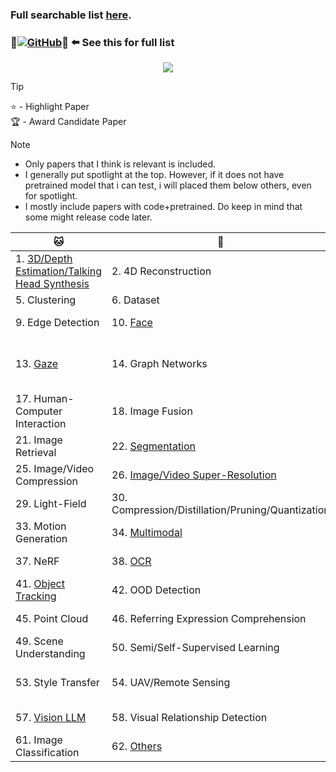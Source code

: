 ### Full searchable list [here](https://cvpr.thecvf.com/virtual/2024/papers.html?filter=titles&search=).  
  
### 🌟[![GitHub](https://img.shields.io/badge/52CV-CVPR_2024_Papers-a?style=social&logo=github)](https://github.com/52CV/CVPR-2024-Papers)🐐 ⬅️ See this for full list

<p align="center">
    <a href="#"><img src="https://i.imgur.com/waxVImv.png" style="pointer-events: none;"></a>
</p>

> [!TIP] 
> ⭐ - Highlight Paper  
> 🏆 - Award Candidate Paper  

> [!NOTE]
> - Only papers that I think is relevant is included.
> - I generally put spotlight at the top. However, if it does not have pretrained model that i can test, i will placed them below others, even for spotlight.
> - I mostly include papers with code+pretrained. Do keep in mind that some might release code later.   
  
  
|🐱|🐶|🐯|🐺|
|------|------|------|------|
|1. [3D/Depth Estimation/Talking Head Synthesis](https://github.com/HeChengHui/CVPR2024/tree/main/Papers/Topics/3D)|2. 4D Reconstruction|3. Automated Driving|4. Biomedical|
|5. Clustering|6. Dataset|7. Deepfake Detection|8. [Dense Predictions](https://github.com/HeChengHui/CVPR2024/tree/main/Papers/Topics/Dense%20Predictions)|
|9. Edge Detection|10. [Face](https://github.com/HeChengHui/CVPR2024/tree/main/Papers/Topics/Face)|11. Few/Zero-Shot Learning|12. Fisheye Images|
|13. [Gaze](https://github.com/HeChengHui/CVPR2024/tree/main/Papers/Topics/Gaze)|14. Graph Networks|15. [Human Action Recognition](https://github.com/HeChengHui/CVPR2024/tree/main/Papers/Topics/HAR)|16. [Human Generation from Audio/Human Pose Estimation](https://github.com/HeChengHui/CVPR2024/tree/main/Papers/Topics/Human%20Pose%20Estimation)|
|17. Human-Computer Interaction|18. Image Fusion|19. Image Matching|20. [Image/Video Restoration](https://github.com/HeChengHui/CVPR2024/tree/main/Papers/Topics/Image%20Restoration)|
|21. Image Retrieval|22. [Segmentation](https://github.com/HeChengHui/CVPR2024/tree/main/Papers/Topics/Segmentation)|23. Image Synthesis|24. [Image/Video Captioning](https://github.com/HeChengHui/CVPR2024/tree/main/Papers/Topics/Captioning)|
|25. Image/Video Compression|26. [Image/Video Super-Resolution](https://github.com/HeChengHui/CVPR2024/tree/main/Papers/Topics/Super-Resolution)|27. Industrial Anomaly Detection|28. Information Security|
|29. Light-Field|30. Compression/Distillation/Pruning/Quantization|31. Machine Learning|32. Medical Image Progress|
|33. Motion Generation|34. [Multimodal](https://github.com/HeChengHui/CVPR2024/tree/main/Papers/Topics/Multimodal)|35. Neural Architecture Search|36. NLP|
|37. NeRF|38. [OCR](https://github.com/HeChengHui/CVPR2024/tree/main/Papers/Topics/OCR)|39. [Object Detection/Counting](https://github.com/HeChengHui/CVPR2024/tree/main/Papers/Topics/Object%20Detection)|40. Object Pose Estimation|
|41. [Object Tracking](https://github.com/HeChengHui/CVPR2024/tree/main/Papers/Topics/Object%20Tracking)|42. OOD Detection|43. Optical Flow Estimation|44. [Person Re-Id/Gait](https://github.com/HeChengHui/CVPR2024/tree/main/Papers/Topics/Person%20Re-Id)|
|45. Point Cloud|46. Referring Expression Comprehension|47. SLAM/AR/VR/Robotics|48. Scene Graph Generation|
|49. Scene Understanding|50. Semi/Self-Supervised Learning|51. Sketch|52. Sound|
|53. Style Transfer|54. UAV/Remote Sensing|55. [Video Question Answering](https://github.com/HeChengHui/CVPR2024/tree/main/Papers/Topics/Video%20Question%20Answering)|56. [Video/Video Summarisation/Video Grounding](https://github.com/HeChengHui/CVPR2024/tree/main/Papers/Topics/Video)|
|57. [Vision LLM](https://github.com/HeChengHui/CVPR2024/tree/main/Papers/Topics/Vision%20LLM)|58. Visual Relationship Detection|59. Visual Emotion Recognition|60. [ViT/Vision Foundation Model](https://github.com/HeChengHui/CVPR2024/tree/main/Papers/Topics/ViT)|
|61. Image Classification|62. [Others](https://github.com/HeChengHui/CVPR2024/tree/main/Papers/Topics/Others)|63. [Keypoints Localization](https://github.com/HeChengHui/CVPR2024/tree/main/Papers/Topics/Keypoints%20Localization)|
